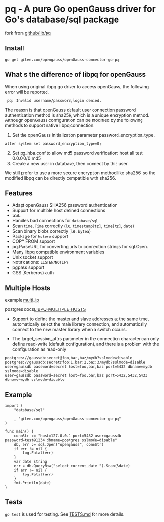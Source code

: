 # pq - A pure Go openGauss driver for Go's database/sql package

fork from [github/lib/pq](https://github.com/lib/pq)

## Install

	go get gitee.com/opengauss/openGauss-connector-go-pq

## What's the difference of libpq for openGauss
When using original libpq go driver to access openGauss, the following error will be reported.
```
 pq: Invalid username/password,login denied.
```
The reason is that openGauss default user connection password authentication method is sha256, which is a unique encryption method. Although openGauss configuration can be modified by the following methods to support native libpq connection.

1. Set the openGauss initialization parameter password_encryption_type.
```
alter system set password_encryption_type=0;
```
2. Set pg_hba.conf to allow md5 password verification: host all test 0.0.0.0/0 md5
3. Create a new user in database, then connect by this user.

We still prefer to use a more secure encryption method like sha256, so the modified libpq can be directly compatible with sha256.

## Features

* Adapt openGauss SHA256 password authentication
* Support for multiple host defined connections
* SSL
* Handles bad connections for `database/sql`
* Scan `time.Time` correctly (i.e. `timestamp[tz]`, `time[tz]`, `date`)
* Scan binary blobs correctly (i.e. `bytea`)
* Package for `hstore` support
* COPY FROM support
* pq.ParseURL for converting urls to connection strings for sql.Open.
* Many libpq compatible environment variables
* Unix socket support
* Notifications: `LISTEN`/`NOTIFY`
* pgpass support
* GSS (Kerberos) auth

## Multiple Hosts

example [multi_ip](example/multi_ip/multi_ip.go)

postgres docs[LIBPQ-MULTIPLE-HOSTS](https://www.postgresql.org/docs/10/libpq-connect.html#LIBPQ-MULTIPLE-HOSTS)


- Support to define the master and slave addresses at the same time, automatically select the main library connection, 
and automatically connect to the new master library when a switch occurs.

- The target_session_attrs parameter in the connection character can only define read-write (default configuration),
and there is a problem with the configuration as read-only
  

```
postgres://gaussdb:secret@foo,bar,baz/mydb?sslmode=disable
postgres://gaussdb:secret@foo:1,bar:2,baz:3/mydb?sslmode=disable
user=gaussdb password=secret host=foo,bar,baz port=5432 dbname=mydb sslmode=disable
user=gaussdb password=secret host=foo,bar,baz port=5432,5432,5433 dbname=mydb sslmode=disable
```

## Example
```
import (
	"database/sql"

	_ "gitee.com/opengauss/openGauss-connector-go-pq"
)

func main() {
	connStr := "host=127.0.0.1 port=5432 user=gaussdb password=test@1234 dbname=postgres sslmode=disable"
	db, err := sql.Open("opengauss", connStr)
	if err != nil {
		log.Fatal(err)
	}
	var date string
	err = db.QueryRow("select current_date ").Scan(&date)
	if err != nil {
		log.Fatal(err)
	}
	fmt.Println(date)
}
```

## Tests

`go test` is used for testing.  See [TESTS.md](TESTS.md) for more details.
